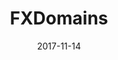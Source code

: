 ---
layout: site
title: "FXDomains"
date: 2017-11-14
categories: [community]
version: 4.4.6
major: 4
minor: 4
patch: 6
slug: fxdomains
link: https://www.fxdomains.com/
permalink: /sites/:slug
---